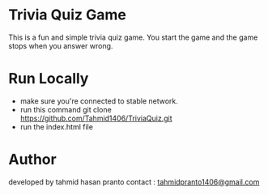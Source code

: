 # Trivia Quiz Game

This is a fun and simple trivia quiz game. You start the game and the game stops when you answer wrong.


# Run Locally 

* make sure you're connected to stable network.
* run this command git clone https://github.com/Tahmid1406/TriviaQuiz.git
* run the index.html file

# Author

 developed by tahmid hasan pranto 
 contact : tahmidpranto1406@gmail.com